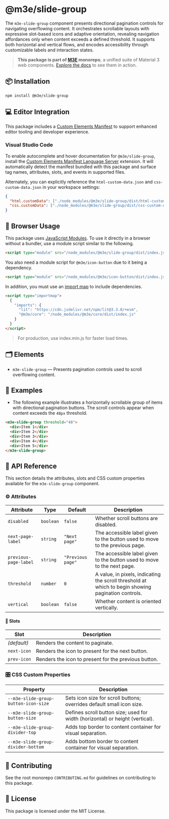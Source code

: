 # @m3e/slide-group

The `m3e-slide-group` component presents directional pagination controls for navigating overflowing content. It orchestrates scrollable layouts with expressive slot-based icons and adaptive orientation, revealing navigation affordances only when content exceeds a defined threshold. It supports both horizontal and vertical flows, and encodes accessibility through customizable labels and interaction states.

> **This package is part of [M3E](https://github.com/matraic/m3e) monorepo**, a unified suite of Material 3 web components. [Explore the docs](https://matraic.github.io/m3e) to see them in action.

## 📦 Installation

```bash
npm install @m3e/slide-group
```

## 💻 Editor Integration

This package includes a [Custom Elements Manifest](https://github.com/webcomponents/custom-elements-manifest) to support enhanced editor tooling and developer experience.

### Visual Studio Code

To enable autocomplete and hover documentation for `@m3e/slide-group`, install the [Custom Elements Manifest Language Server](https://marketplace.visualstudio.com/items?itemName=pwrs.cem-language-server-vscode) extension. It will automatically detect the manifest bundled with this package and surface tag names, attributes, slots, and events in supported files.

Alternately, you can explicitly reference the `html-custom-data.json` and `css-custom-data.json` in your workspace settings:

```json
{
  "html.customData": ["./node_modules/@m3e/slide-group/dist/html-custom-data.json"],
  "css.customData": ["./node_modules/@m3e/slide-group/dist/css-custom-data.json"]
}
```

## 🚀 Browser Usage

This package uses [JavaScript Modules](https://developer.mozilla.org/en-US/docs/Web/JavaScript/Guide/Modules#module_specifiers). To use it directly in a browser without a bundler, use a module script similar to the following.

```html
<script type="module" src="/node_modules/@m3e/slide-group/dist/index.js"></script>
```

You also need a module script for `@m3e/icon-button` due to it being a dependency.

```html
<script type="module" src="/node_modules/@m3e/icon-button/dist/index.js"></script>
```

In addition, you must use an [import map](https://developer.mozilla.org/en-US/docs/Web/HTML/Reference/Elements/script/type/importmap) to include dependencies.

```html
<script type="importmap">
  {
    "imports": {
      "lit": "https://cdn.jsdelivr.net/npm/lit@3.3.0/+esm",
      "@m3e/core": "/node_modules/@m3e/core/dist/index.js"
    }
  }
</script>
```

> For production, use index.min.js for faster load times.

## 🗂️ Elements

- `m3e-slide-group` — Presents pagination controls used to scroll overflowing content.

## 🧪 Examples

- The following example illustrates a horizontally scrollable group of items with directional pagination buttons.
  The scroll controls appear when content exceeds the `48px` threshold.

```html
<m3e-slide-group threshold="48">
  <div>Item 1</div>
  <div>Item 2</div>
  <div>Item 3</div>
  <div>Item 4</div>
  <div>Item 5</div>
</m3e-slide-group>
```

## 📖 API Reference

This section details the attributes, slots and CSS custom properties available for the `m3e-slide-group` component.

### ⚙️ Attributes

| Attribute             | Type      | Default           | Description                                                                                        |
| --------------------- | --------- | ----------------- | -------------------------------------------------------------------------------------------------- |
| `disabled`            | `boolean` | `false`           | Whether scroll buttons are disabled.                                                               |
| `next-page-label`     | `string`  | `"Next page"`     | The accessible label given to the button used to move to the previous page.                        |
| `previous-page-label` | `string`  | `"Previous page"` | The accessible label given to the button used to move to the next page.                            |
| `threshold`           | `number`  | `0`               | A value, in pixels, indicating the scroll threshold at which to begin showing pagination controls. |
| `vertical`            | `boolean` | `false`           | Whether content is oriented vertically.                                                            |

#### 🧩 Slots

| Slot        | Description                                          |
| ----------- | ---------------------------------------------------- |
| _(default)_ | Renders the content to paginate.                     |
| `next-icon` | Renders the icon to present for the next button.     |
| `prev-icon` | Renders the icon to present for the previous button. |

### 🎛️ CSS Custom Properties

| Property                             | Description                                                                   |
| ------------------------------------ | ----------------------------------------------------------------------------- |
| `--m3e-slide-group-button-icon-size` | Sets icon size for scroll buttons; overrides default small icon size.         |
| `--m3e-slide-group-button-size`      | Defines scroll button size; used for width (horizontal) or height (vertical). |
| `--m3e-slide-group-divider-top`      | Adds top border to content container for visual separation.                   |
| `--m3e-slide-group-divider-bottom`   | Adds bottom border to content container for visual separation.                |

## 🤝 Contributing

See the root monorepo `CONTRIBUTING.md` for guidelines on contributing to this package.

## 📄 License

This package is licensed under the MIT License.
